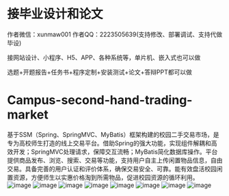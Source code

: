 # 接毕业设计和论文
作者微信：xunmaw001  作者QQ：2223505639(支持修改、部署调试、支持代做毕设)

接网站设计、小程序、H5、APP、各种系统等，单片机、嵌入式也可以做

选题+开题报告+任务书+程序定制+安装测试+论文+答辩PPT都可以做
# Campus-second-hand-trading-market
基于SSM（Spring、SpringMVC、MyBatis）框架构建的校园二手交易市场，是专为高校师生打造的线上交易平台。借助Spring的强大功能，实现组件解耦和高效开发；SpringMVC处理请求，保障交互流畅；MyBatis简化数据库操作。平台提供商品发布、浏览、搜索、交易等功能，支持用户自主上传闲置物品信息，自由交易。具备完善的用户认证和评价体系，确保交易安全、可靠。能有效盘活校园闲置资源，方便师生以实惠价格淘到所需物品，促进校园资源的循环利用。 
![image](https://github.com/user-attachments/assets/5c13fa1d-b227-45f1-bb74-c3d62606f5b6)
![image](https://github.com/user-attachments/assets/0f7812df-caf2-4d23-841b-fa02b933723c)
![image](https://github.com/user-attachments/assets/2327300a-f3c7-4d9f-ac87-7c7fa66a4a9d)
![image](https://github.com/user-attachments/assets/baafba04-8065-416d-9acd-2d56158a2aeb)
![image](https://github.com/user-attachments/assets/4fafd6ca-5944-4518-ad73-55e42dfc7f1d)
![image](https://github.com/user-attachments/assets/d4555a83-0b42-4df3-bbc9-a55e92520abf)
![image](https://github.com/user-attachments/assets/cab42892-fba6-450f-8894-0b8cf25abbe9)
![image](https://github.com/user-attachments/assets/fbd0eb74-df3e-4899-9c9f-d614458ba8fd)
